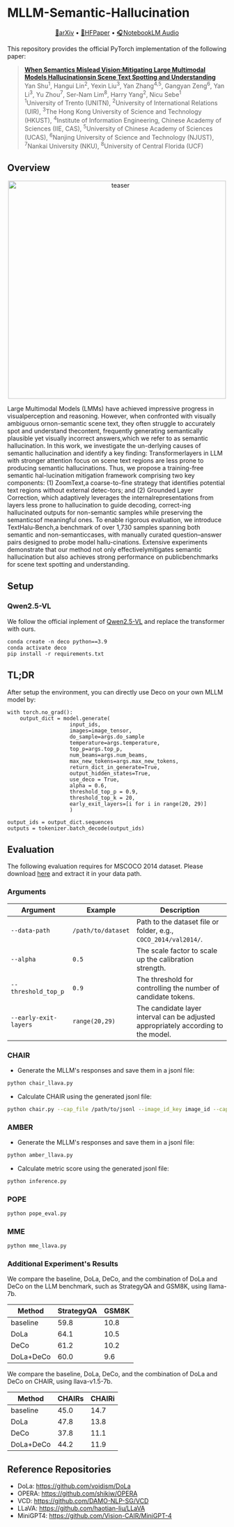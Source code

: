 # MLLM-Semantic-Hallucination


<!-- [![License: MIT](https://img.shields.io/badge/License-MIT-g.svg)](https://opensource.org/licenses/MIT)
[![Arxiv](https://img.shields.io/badge/arXiv-2311.17911-B21A1B)](https://arxiv.org/abs/2410.11779)
[![Hugging Face Transformers](https://img.shields.io/badge/%F0%9F%A4%97-Transformers-blue)](https://github.com/huggingface/transformers)
[![GitHub Stars](https://img.shields.io/github/stars/shikiw/OPERA?style=social)](https://github.com/shikiw/OPERA/stargazers) -->

<p align="center">
  <a href="https://www.arxiv.org/abs/2410.11779">📄arXiv</a> •
  <a href="https://huggingface.co/papers/2410.11779">🤗HFPaper</a> •
  <a href="https://notebooklm.google.com/notebook/e41ab929-0cf5-45d2-a5b7-c3c109e2baac/audio">🎧NotebookLM Audio</a>
</p>



This repository provides the official PyTorch implementation of the following paper: 
> [**When Semantics Mislead Vision:Mitigating Large Multimodal Models Hallucinationsin Scene Text Spotting and Understanding**]() <br>
> Yan Shu<sup>1</sup>, Hangui Lin<sup>2</sup>,   Yexin Liu<sup>3</sup>,
> Yan Zhang<sup>4,5</sup>,   Gangyan Zeng<sup>6</sup>,   Yan Li<sup>3</sup>,  Yu Zhou<sup>7</sup>,  Ser-Nam Lim<sup>8</sup>,   Harry Yang<sup>2</sup>,   Nicu Sebe<sup>1</sup>
> <br>
> <sup>1</sup>University of Trento (UNITN),   <sup>2</sup>University of International Relations (UIR), <sup>3</sup>The Hong Kong University of Science and Technology (HKUST),    <sup>4</sup>Institute of Information Engineering, Chinese Academy of Sciences (IIE, CAS),   <sup>5</sup>University of Chinese Academy of Sciences (UCAS),   <sup>6</sup>Nanjing University of Science and Technology (NJUST),  <sup>7</sup>Nankai University (NKU),  <sup>8</sup>University of Central Florida (UCF)


## Overview

<p align="center"><img src="img/method.png" alt="teaser" width="500px" /></p>

  Large Multimodal Models (LMMs) have achieved impressive progress in visualperception and reasoning. However, when confronted with visually ambiguous ornon-semantic scene text, they often struggle to accurately spot and understand thecontent, frequently generating semantically plausible yet visually incorrect answers,which we refer to as semantic hallucination. In this work, we investigate the un-derlying causes of semantic hallucination and identify a key finding: Transformerlayers in LLM with stronger attention focus on scene text regions are less prone to producing semantic hallucinations. Thus, we propose a training-free semantic hal-lucination mitigation framework comprising two key components: (1) ZoomText,a coarse-to-fine strategy that identifies potential text regions without external detec-tors; and (2) Grounded Layer Correction, which adaptively leverages the internalrepresentations from layers less prone to hallucination to guide decoding, correct-ing hallucinated outputs for non-semantic samples while preserving the semanticsof meaningful ones. To enable rigorous evaluation, we introduce TextHalu-Bench,a benchmark of over 1,730 samples spanning both semantic and non-semanticcases, with manually curated question–answer pairs designed to probe model hallu-cinations. Extensive experiments demonstrate that our method not only effectivelymitigates semantic hallucination but also achieves strong performance on publicbenchmarks for scene text spotting and understanding.


## Setup

### Qwen2.5-VL

We follow the official inplement of [Qwen2.5-VL](https://github.com/QwenLM/Qwen2.5-VL) and replace the transformer with ours.

```
conda create -n deco python==3.9
conda activate deco
pip install -r requirements.txt
```

## TL;DR
After setup the environment, you can directly use Deco on your own MLLM model by:
```
with torch.no_grad():
    output_dict = model.generate(
                    input_ids,
                    images=image_tensor,
                    do_sample=args.do_sample
                    temperature=args.temperature,
                    top_p=args.top_p,
                    num_beams=args.num_beams,
                    max_new_tokens=args.max_new_tokens,
                    return_dict_in_generate=True,
                    output_hidden_states=True,
                    use_deco = True,
                    alpha = 0.6,
                    threshold_top_p = 0.9, 
                    threshold_top_k = 20,
                    early_exit_layers=[i for i in range(20, 29)]
                    )
                
output_ids = output_dict.sequences
outputs = tokenizer.batch_decode(output_ids)
```
<!-- 
Please refer to `demo.ipynb` [here](https://github.com/shikiw/OPERA/blob/1e74d8b5d082579c81e0e77ef1cf4a44d20ab91e/demo.ipynb) for more details. -->


## Evaluation

The following evaluation requires for MSCOCO 2014 dataset. Please download [here](https://cocodataset.org/#home) and extract it in your data path.


### Arguments

| Argument             | Example             | Description   |
| -------------------- | ------------------- | ------------- |
| `--data-path`     | `/path/to/dataset` | Path to the dataset file or folder, e.g., `COCO_2014/val2014/`. |
| `--alpha`   | `0.5` | The scale factor to scale up the calibration strength. |
| `--threshold_top_p`      | `0.9` | The threshold for controlling the number of candidate tokens. |
| `--early-exit-layers`   | `range(20,29)` | The candidate layer interval can be adjusted appropriately according to the model. |


### CHAIR
- Generate the MLLM's responses and save them in a jsonl file:
```bash
python chair_llava.py
```
<!-- Note: Please check out our released results in `log/chair_eval_results` for reproduction. -->

- Calculate CHAIR using the generated jsonl file:
```bash
python chair.py --cap_file /path/to/jsonl --image_id_key image_id --caption_key caption --coco_path /path/to/COCO/annotations_trainval2014/annotations/ --save_path /path/to/save/jsonl
```

### AMBER
- Generate the MLLM's responses and save them in a jsonl file:
```bash
python amber_llava.py
```

- Calculate metric score using the generated jsonl file:
```bash
python inference.py
```




### POPE
```bash
python pope_eval.py 
```
### MME
```bash
python mme_llava.py
```
### Additional Experiment's Results
We compare the baseline, DoLa, DeCo, and the combination of DoLa and DeCo on the LLM benchmark, such as StrategyQA and GSM8K, using llama-7b.

| Method            | StrategyQA             | GSM8K   |
| -------------------- | ------------------- | ------------- |
| baseline    | 59.8 | 10.8 |
| DoLa   | 64.1 | 10.5 |
| DeCo      | 61.2 | 10.2 |
| DoLa+DeCo   | 60.0 | 9.6 |


We compare the baseline, DoLa, DeCo, and the combination of DoLa and DeCo on CHAIR, using llava-v1.5-7b.

| Method            | CHAIRs             | CHAIRi   |
| -------------------- | ------------------- | ------------- |
| baseline    | 45.0 | 14.7 |
| DoLa   | 47.8 | 13.8 |
| DeCo      | 37.8 | 11.1 |
| DoLa+DeCo   | 44.2 | 11.9 |

## Reference Repositories
- DoLa: https://github.com/voidism/DoLa
- OPERA: https://github.com/shikiw/OPERA
- VCD: https://github.com/DAMO-NLP-SG/VCD
- LLaVA: https://github.com/haotian-liu/LLaVA
- MiniGPT4: https://github.com/Vision-CAIR/MiniGPT-4

